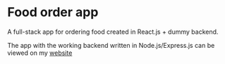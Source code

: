 # Food order app

A full-stack app for ordering food created in React.js + dummy backend.

The app with the working backend written in Node.js/Express.js can be viewed on my [website](https://food-order.sandramichalska.pl)
